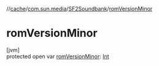//[cache](../../../index.md)/[com.sun.media](../index.md)/[SF2Soundbank](index.md)/[romVersionMinor](rom-version-minor.md)

# romVersionMinor

[jvm]\
protected open var [romVersionMinor](rom-version-minor.md): [Int](https://kotlinlang.org/api/latest/jvm/stdlib/kotlin/-int/index.html)

